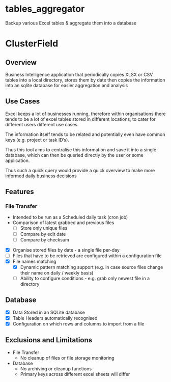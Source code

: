 # tables_aggregator
Backup various Excel tables &amp; aggregate them into a database

# ClusterField

## Overview

Business Intelligence application that periodically copies XLSX or CSV tables into a local directory, stores them by date then copies the information into an sqlite database for easier aggregation and analysis

## Use Cases

Excel keeps a lot of businesses running, therefore within organisations there tends to be a lot of excel tables stored in different locations, to cater for different users different use cases.

The information itself tends to be related and potentially even have common keys (e.g. project or task ID’s).

Thus this tool aims to centralise this information and save it into a single database, which can then be queried directly by the user or some application.

Thus such a quick query would provide a quick overview to make more informed daily business decisions

## Features

### File Transfer

- Intended to be run as a Scheduled daily task (cron job)
- Comparison of latest grabbed and previous files
    - [ ] Store only unique files
    - [ ] Compare by edit date
    - [ ] Compare by checksum
- [x] Organise stored files by date - a single file per-day
- [ ] Files that have to be retrieved are configured within a configuration file
- [x] File names matching
    - [x] Dynamic pattern matching support (e.g. in case source files change their name on daily / weekly basis)
    - [ ] Ability to configure conditions - e.g. grab only newest file in a directory

## Database

- [x] Data Stored in an SQLite database
- [x] Table Headers automatically recognised
- [x] Configuration on  which rows and columns to import from a file

## Exclusions and Limitations

- File Transfer
    - No cleanup of files or file storage monitoring
- Database
    - No archiving or cleanup functions
    - Primary keys across different excel sheets will differ
